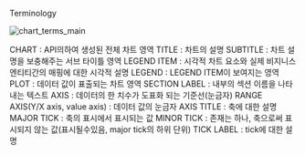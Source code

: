 Terminology


  ![chart_terms_main](https://user-images.githubusercontent.com/10599877/58941031-ea39d600-87b5-11e9-8fec-ab1705c33a1c.png)

CHART : API의하여 생성된 전체 차트 영역
TITLE : 차트의 설명
SUBTITLE : 차트 설명을 보충해주는 서브 타이틀 영역
LEGEND ITEM : 시각적 차트 요소와 실제 비지니스 엔티티간의 매핑에 대한 시각적 설명
LEGEND : LEGEND ITEM이 보여지는 영역
PLOT : 데이터 값이 표출되는 차트 영역
SECTION LABEL : 내부의 섹션 이름을 나타내는 텍스트
AXIS : 데이터의 한 치수가 도표화 되는 기준선(눈금자)
RANGE AXIS(Y/X axis, value axis) : 데이터 값의 눈금자
AXIS TITLE : 축에 대한 설명
MAJOR TICK : 축의 표시에서 표시되는 값
MINOR TICK : 존재는 하나, 축으로써 표시되지 않는 값(표시될수있음, major tick의 하위 단위)
TICK LABEL : tick에 대한 설명



